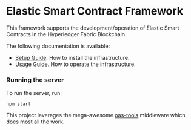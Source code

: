 # Elastic Smart Contract Framework

This framework supports the development/operation of Elastic Smart Contracts in the Hyperledger Fabric Blockchain.

The following documentation is available:

- [Setup Guide](./docs/setup.md). How to install the infrastructure.
- [Usage Guide](./docs/usage.md). How to operate the infrastructure.

### Running the server
To run the server, run:

```
npm start
```

This project leverages the mega-awesome [oas-tools](https://github.com/isa-group/oas-tools) middleware which does most all the work.
